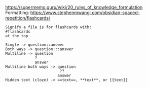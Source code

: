 https://supermemo.guru/wiki/20_rules_of_knowledge_formulation
Formatting: https://www.stephenmwangi.com/obsidian-spaced-repetition/flashcards/
```
Signify a file is for flashcards with:
#flashcards
at the top

Single -> question::answer
Both ways -> question:::answer
Multiline -> question
             ?
             answer
Multiline both ways -> question
						??
					   answer
Hidden text (cloze) -> ==text==, **text**, or {{text}}


```

